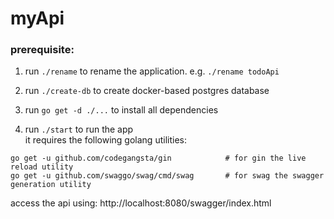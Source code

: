 # myApi

### prerequisite:

1. run `./rename` to rename the application. e.g. `./rename todoApi`

2. run `./create-db` to create docker-based postgres database

3. run `go get -d ./...` to install all dependencies

4. run `./start` to run the app   
it requires the following golang utilities:
```
go get -u github.com/codegangsta/gin			# for gin the live reload utility
go get -u github.com/swaggo/swag/cmd/swag		# for swag the swagger generation utility

```

access the api using: http://localhost:8080/swagger/index.html
